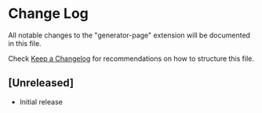 # Change Log

All notable changes to the "generator-page" extension will be documented in this file.

Check [Keep a Changelog](http://keepachangelog.com/) for recommendations on how to structure this file.

## [Unreleased]

- Initial release